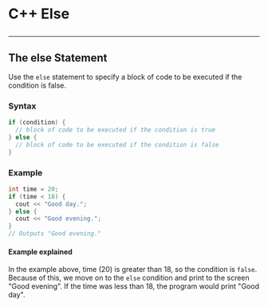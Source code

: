 
# C++ Else <hr>

## The else Statement
Use the `else` statement to specify a block of code to be executed if the condition is false.

### Syntax
```c++
if (condition) {
  // block of code to be executed if the condition is true
} else {
  // block of code to be executed if the condition is false
}
```
### Example
```c++
int time = 20;
if (time < 18) {
  cout << "Good day.";
} else {
  cout << "Good evening.";
}
// Outputs "Good evening."
```
#### Example explained
In the example above, time (20) is greater than 18, so the condition is `false`. Because of this, we move on to the `else` condition and print to the screen "Good evening". If the time was less than 18, the program would print "Good day".